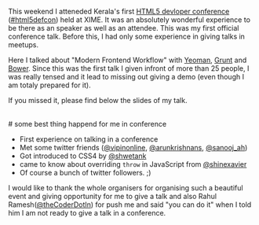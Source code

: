 <!--


---
 "Slides : HTML5defcon : Modern frontend workflow"
date: 2014-04-14 00:00:00 IST
updated: 2014-04-14 00:00:00 IST
categories: talks
---

-->
<!DOCTYPE html>
<html>

<head>
  <title>basic-git-workflow</title>
  <meta charset="utf-8">
  <meta name="viewport" content="width=device-width, initial-scale=1.0">

  <link rel="stylesheet" href="./css/bootstrap.css">
  <link rel="stylesheet" href="./css/bootstrap.grid.css">
  <link rel="stylesheet" href="./css/bootstrap.min.css">
  <link rel="stylesheet" href="./css/bootstrap-reboot.min.css">
  <link rel="stylesheet" href="./css/bootstrap.css.map">
  <link rel="stylesheet" href="./css/blog-home.css">
  <link rel="stylesheet" href="./css/prism.css">
  <script async defer src="./css/prism.js"></script>
</head>

<body>

This weekend I atteneded Kerala's first [HTML5 devloper conference](http://html5conf.in) ([#html5defcon](https://twitter.com/search?q=%23html5defcon)) held at XIME. It was an absolutely wonderful experience to be there as an speaker as well as an attendee. This was my first official conference talk. Before this, I had only some experience in giving talks in meetups.

Here I talked about "Modern Frontend Workflow" with [Yeoman](http://yeoman.io), [Grunt](http://gruntjs.com) and [Bower](http://bower.io). Since this was the first talk I given infront of more than 25 people, I was really tensed and it lead to missing out giving a demo (even though I am totaly prepared for it).

If you missed it, please find below the slides of my talk.

<script async class="speakerdeck-embed" data-id="7b25de30784d01315a1f1214273280ab" data-ratio="1.29456384323641" src="//speakerdeck.com/assets/embed.js"></script>
<br/>
# some best thing happend for me in conference

- First experience on talking in a conference
- Met some twitter friends ([@vipinonline](https://twitter.com/vipinonline), [@arunkrishnans](https://twitter.com/arunkrishnans), [@sanooj_ah](https://twitter.com/sanooj_ah))
- Got introduced to CSS4 by [@shwetank](https://twitter.com/shwetank)
- came to know about overriding `throw` in JavaScript from [@shinexavier](https://twitter.com/shinexavier)
- Of course a bunch of twitter followers. ;)

I would like to thank the whole organisers for organising such a beautiful event and giving opportunity for me to give a talk and also Rahul Ramesh([@theCoderDotIn](https://twitter.com/theCoderDotIn)) for push me and said "you can do it" when I told him I am not ready to give a talk in a conference.
